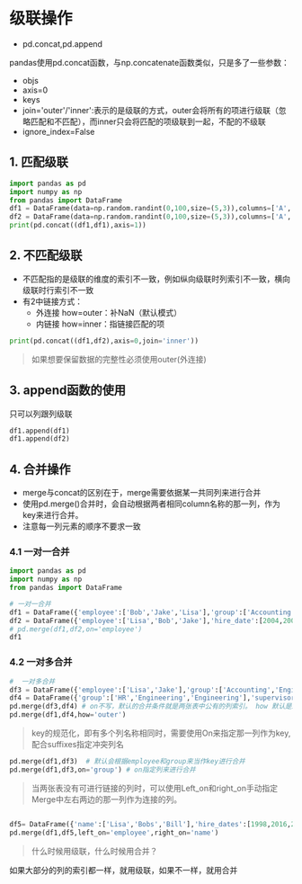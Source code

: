 # 级联操作
* pd.concat,pd.append

pandas使用pd.concat函数，与np.concatenate函数类似，只是多了一些参数：
* objs
* axis=0
* keys
* join='outer'/'inner':表示的是级联的方式，outer会将所有的项进行级联（忽略匹配和不匹配），而inner只会将匹配的项级联到一起，不配的不级联
* ignore_index=False

## 1. 匹配级联
```python
import pandas as pd
import numpy as np
from pandas import DataFrame
df1 = DataFrame(data=np.random.randint(0,100,size=(5,3)),columns=['A','B','C'])
df2 = DataFrame(data=np.random.randint(0,100,size=(5,3)),columns=['A','D','C'])
print(pd.concat((df1,df1),axis=1))
```

## 2. 不匹配级联
* 不匹配指的是级联的维度的索引不一致，例如纵向级联时列索引不一致，横向级联时行索引不一致
* 有2中链接方式：
    * 外连接 how=outer：补NaN（默认模式）
    * 内链接 how=inner：指链接匹配的项
```python
print(pd.concat((df1,df2),axis=0,join='inner'))
```
> 如果想要保留数据的完整性必须使用outer(外连接)

## 3. append函数的使用
只可以列跟列级联
```python
df1.append(df1)
df1.append(df2)
```

## 4. 合并操作
* merge与concat的区别在于，merge需要依据某一共同列来进行合并
* 使用pd.merge()合并时，会自动根据两者相同column名称的那一列，作为key来进行合并。
* 注意每一列元素的顺序不要求一致
### 4.1 一对一合并 
```python
import pandas as pd
import numpy as np
from pandas import DataFrame

# 一对一合并
df1 = DataFrame({'employee':['Bob','Jake','Lisa'],'group':['Accounting','Engineering','Engineering'],})
df2 = DataFrame({'employee':['Lisa','Bob','Jake'],'hire_date':[2004,2008,2012],})
# pd.merge(df1,df2,on='employee')
df1
```

### 4.2 一对多合并
```python
#  一对多合并
df3 = DataFrame({'employee':['Lisa','Jake'],'group':['Accounting','Engineering'],'hire_date':[2014,2016]})
df4 = DataFrame({'group':['HR','Engineering','Engineering'],'supervisor':['Carly','Guido','Steve']})
pd.merge(df3,df4) # on不写，默认的合并条件就是两张表中公有的列索引。 how 默认是inner
pd.merge(df1,df4,how='outer')
```

>key的规范化，即有多个列名称相同时，需要使用On来指定那一列作为key,配合suffixes指定冲突列名

```python
pd.merge(df1,df3)  # 默认会根据employee和group来当作key进行合并
pd.merge(df1,df3,on='group') # on指定列来进行合并

```
> 当两张表没有可进行链接的列时，可以使用Left_on和right_on手动指定Merge中左右两边的那一列作为连接的列。
```python

df5= DataFrame({'name':['Lisa','Bobs','Bill'],'hire_dates':[1998,2016,2007]})
pd.merge(df1,df5,left_on='employee',right_on='name') 
```
> 什么时候用级联，什么时候用合并？

如果大部分的列的索引都一样，就用级联，如果不一样，就用合并